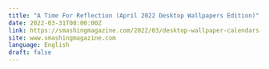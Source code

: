 ```yaml
---
title: "A Time For Reflection (April 2022 Desktop Wallpapers Edition)"
date: 2022-03-31T08:00:00Z
link: https://smashingmagazine.com/2022/03/desktop-wallpaper-calendars-april-2022/?utm_medium=RSS&utm_source=news.12bit.vn
site: www.smashingmagazine.com
language: English
draft: false
---
```

